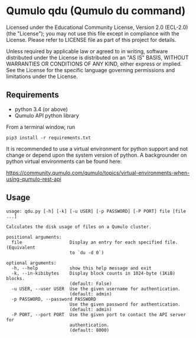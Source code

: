 # Qumulo qdu (Qumulo du command)

Licensed under the Educational Community License, Version 2.0 (ECL-2.0) (the "License");
you may not use this file except in compliance with the License.  Please refer to LICENSE
file as part of this project for details.

Unless required by applicable law or agreed to in writing, software
distributed under the License is distributed on an "AS IS" BASIS, WITHOUT
WARRANTIES OR CONDITIONS OF ANY KIND, either express or implied. See the
License for the specific language governing permissions and limitations under
the License.

## Requirements

* python 3.4 (or above)
* Qumulo API python library

From a terminal window, run
```
pip3 install -r requirements.txt
```

It is recommended to use a virtual environment for python support and
not change or depend upon the system version of python.  A backgrounder
on python virtual environments can be found here:

https://community.qumulo.com/qumulo/topics/virtual-environments-when-using-qumulo-rest-api


## Usage
```
usage: qdu.py [-h] [-k] [-u USER] [-p PASSWORD] [-P PORT] file [file ...]

Calculates the disk usage of files on a Qumulo cluster.

positional arguments:
  file                  Display an entry for each specified file. (Equivalent
                        to `du -d 0`)

optional arguments:
  -h, --help            show this help message and exit
  -k, --in-kibibytes    Display block counts in 1024-byte (1KiB) blocks.
                        (default: False)
  -u USER, --user USER  Use the given username for authentication.
                        (default: admin)
  -p PASSWORD, --password PASSWORD
                        Use the given password for authentication.
                        (default: admin)
  -P PORT, --port PORT  Use the given port to contact the API server for
                        authentication.
                        (default: 8000)
```
